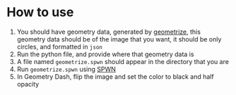 # How to use
1. You should have geometry data, generated by [geometrize](https://www.geometrize.co.uk/), this geometry data should be of the image that you want, it should be only circles, and formatted in `json`
2. Run the python file, and provide where that geometry data is
3. A file named `geometrize.spwn` should appear in the directory that you are
4. Run `geometrize.spwn` using [SPWN](https://github.com/Spu7Nix/SPWN-language)
5. In Geometry Dash, flip the image and set the color to black and half opacity
